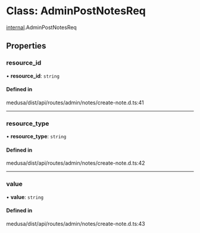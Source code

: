 # Class: AdminPostNotesReq

[internal](../modules/internal-10.md).AdminPostNotesReq

## Properties

### resource\_id

• **resource\_id**: `string`

#### Defined in

medusa/dist/api/routes/admin/notes/create-note.d.ts:41

___

### resource\_type

• **resource\_type**: `string`

#### Defined in

medusa/dist/api/routes/admin/notes/create-note.d.ts:42

___

### value

• **value**: `string`

#### Defined in

medusa/dist/api/routes/admin/notes/create-note.d.ts:43
